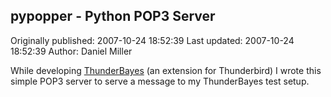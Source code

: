 ## pypopper - Python POP3 Server 
Originally published: 2007-10-24 18:52:39 
Last updated: 2007-10-24 18:52:39 
Author: Daniel Miller 
 
While developing <a href="http://pieces.openpolitics.com/thunderbayes/">ThunderBayes</a> (an extension for Thunderbird) I wrote this simple POP3 server to serve a message to my ThunderBayes test setup.